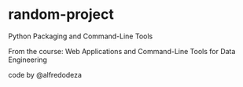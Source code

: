# random-project

Python Packaging and Command-Line Tools

From the course: Web Applications and Command-Line Tools for Data Engineering

code by @alfredodeza
